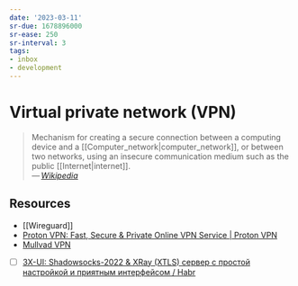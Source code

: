 ```yaml
---
date: '2023-03-11'
sr-due: 1678896000
sr-ease: 250
sr-interval: 3
tags:
- inbox
- development
---
```


# Virtual private network (VPN)

> Mechanism for creating a secure connection between a computing device and a
> [[Computer_network|computer_network]], or between two networks, using an
> insecure communication medium such as the public [[Internet|internet]].\
> — <cite>[Wikipedia](https://en.wikipedia.org/wiki/Virtual_private_network)</cite>

## Resources

- [[Wireguard]]
- [Proton VPN: Fast, Secure & Private Online VPN Service | Proton VPN](https://protonvpn.com/)
- [Mullvad VPN](https://mullvad.net/en/account/#/login?next=/)
- [ ] [3X-UI: Shadowsocks-2022 & XRay (XTLS) сервер с простой настройкой и приятным интерфейсом / Habr](https://habr.com/en/articles/735536/)
